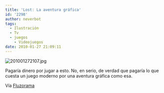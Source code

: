 ```yaml
---
title: 'Lost: La aventura gráfica'
id: '2298'
author: neverbot
tags:
  - Ilustración
  - Tv
  - juegos
    - Videojuegos
date: 2010-01-27 21:09:11
---
```


![201001272107.jpg](./201001272107.jpg)

Pagaría dinero por jugar a esto. No, en serio, de verdad que pagaría lo que cuesta un juego moderno por una aventura gráfica como esa.  

Vía [Fluzorama](http://fluzo.tumblr.com/post/352489902/lostvideogame)